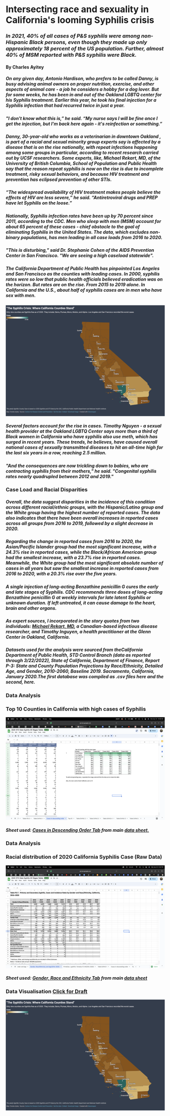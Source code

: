 # Intersecting race and sexuality in California's looming Syphilis crisis 

### *In 2021, 40% of all cases of P&S syphilis were among non-Hispanic Black persons, even though they made up only approximately 18 percent of the US population. Further, almost 40% of MSM reported with P&S syphilis were Black.*

#### By Charles Ayitey

##### On any given day, Antonio Hardison, who prefers to be called Danny, is busy advising animal owners on proper nutrition, exercise, and other aspects of animal care - a job he considers a hobby for a dog lover. But for some weeks, he has been in and out of the Oakland LGBTQ center for his Syphilis treatment. Earlier this year, he took his final injection for a Syphilis infection that had recurred twice in just a year.
 
##### "I don't know what this is,” he said. “My nurse says I will be fine once I get the injection, but I'm back here again - it's reinfection or something.”
 
##### Danny, 30-year-old who works as a veterinarian in downtown Oakland , is part of a racial and sexual minority group experts say is affected by a disease that is on the rise nationally, with repeat infections happening among some groups in particular, according to recent research carried out by UCSF researchers. Some experts, like, Michael Rekart, MD, of the University of British Columbia, School of Population and Public Health say that the reason repeat syphilis is now on the rise is due to incomplete treatment, risky sexual behaviors, and because HIV treatment and prevention has eclipsed prevention of other STIs.
 
##### “The widespread availability of HIV treatment makes people believe the effects of HIV are less severe,” he said. “Antiretroviral drugs and PREP have let Syphilis on the loose.”
 
##### Nationally, Syphilis infection rates have been up by 70 percent since 2011, according to the CDC. Men who sleep with men (MSM) account for about 65 percent of these cases - chief obstacle to the goal of eliminating Syphilis in the United States. The data, which excludes non-binary populations, has men leading in all case loads from 2016 to 2020. 

##### "This is disturbing," said Dr. Stephanie Cohen of the AIDS Prevention Center in San Francisco. "We are seeing a high caseload statewide".

##### The California Department of Public Health has pinpointed Los Angeles and San Francisco as the counties with leading cases. In 2000, syphilis rates were so low that public health officials believed eradication was on the horizon. But rates are on the rise. From 2015 to 2019 alone. In California and the U.S., about half of syphilis cases are in men who have sex with men. 
![Image](https://github.com/Chuck2023/J296_Final_Project/blob/a223b38042a845b2f5a16b97029c7990ba51420a/Screenshot%20Data%20Wrapper%20Map.png)

##### Several factors account for the rise in cases. Timothy Nguyen - a sexual health provider at the Oakland LGBTQ Center says more than a third of Black women in California who have syphilis also use meth, which has surged in recent years. These trends, he believes, have caused overall national cases of sexually transmitted diseases to hit an all-time high for the last six years in a row, reaching 2.5 million. 

##### "And the consequences are now trickling down to babies, who are contracting syphilis from their mothers," he said. "Congenital syphilis rates nearly quadrupled between 2012 and 2019."

### Case Load and Racial Disparities 

##### Overall, the data suggest disparities in the incidence of this condition across different racial/ethnic groups, with the Hispanic/Latino group and the White group having the highest number of reported cases. The data also indicates that there have been overall increases in reported cases across all groups from 2016 to 2019, followed by a slight decrease in 2020.

##### Regarding the change in reported cases from 2016 to 2020, the Asian/Pacific Islander group had the most significant increase, with a 24.3% rise in reported cases, while the Black/African American group had the smallest increase, with a 23.7% rise in reported cases. Meanwhile, the White group had the most significant absolute number of cases in all years but saw the smallest increase in reported cases from 2016 to 2020, with a 20.3% rise over the five years. 



##### A single injection of long-acting Benzathine penicillin G cures the early and late stages of Syphilis. CDC recommends three doses of long-acting Benzathine penicillin G at weekly intervals for late latent Syphilis or unknown duration. If left untreated, it can cause damage to the heart, brain and other organs.
 
##### As expert sources, I incorporated in the story quotes from two individuals: [Michael Rekart, MD](https://www.ncbi.nlm.nih.gov/pmc/articles/PMC5537507/), a Canadian-based infectious disease researcher, and Timothy Inguyen, a health practitioner at the Glenn Center in Oakland, California. 

##### Datasets used for the analysis were sourced from theCalifornia Department of Public Health, STD Control Branch (data as reported through 3/22/2022), State of California, Department of Finance, Report P-3: State and County Population Projections by Race/Ethnicity, Detailed Age, and Gender, 2010-2060, Baseline 2019.  Sacramento, California, January 2020.The first database was compiled as .csv files here and the second, here.

### Data Analysis 

### Top 10 Counties in California with high cases of Syphilis

![Screenshot](https://github.com/Chuck2023/J296_Final_Project/raw/dd8b78485adb32a91304ce83729b6d4a5ce7aef2/Screenshot%202023-04-24%20at%2010.58.34%20AM.png)
##### *Sheet used: [Cases in Descending Order Tab](https://docs.google.com/spreadsheets/d/1ybdrvJRTW-zOerrtgUs66rL6AusCwOfS/edit?usp=sharing&ouid=107250021534490384677&rtpof=true&sd=true) from main [data sheet.](https://docs.google.com/spreadsheets/d/1ybdrvJRTW-zOerrtgUs66rL6AusCwOfS/edit?usp=sharing&ouid=107250021534490384677&rtpof=true&sd=true)*


### Data Analysis

### Racial distribution of 2020 California Syphilis Case (Raw Data)
![Screenshot](https://github.com/Chuck2023/J296_Final_Project/blob/7f088d4243b1d4af2fba01544f729c5148e19d47/Screenshot%202023-04-24%20at%204.22.26%20PM.png)
##### *Sheet used: [Gender, Race and Ethnicity Tab](https://docs.google.com/spreadsheets/d/1ybdrvJRTW-zOerrtgUs66rL6AusCwOfS/edit?usp=sharing&ouid=107250021534490384677&rtpof=true&sd=true) from main [data sheet](https://docs.google.com/spreadsheets/d/1ybdrvJRTW-zOerrtgUs66rL6AusCwOfS/edit?usp=sharing&ouid=107250021534490384677&rtpof=true&sd=true)*


### Data Visualisation [Click for Draft](https://datawrapper.dwcdn.net/vBIlP/1/)

![Image](https://github.com/Chuck2023/J296_Final_Project/blob/a223b38042a845b2f5a16b97029c7990ba51420a/Screenshot%20Data%20Wrapper%20Map.png)

